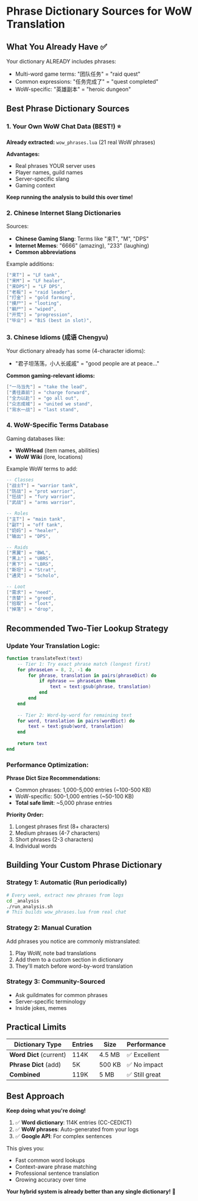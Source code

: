# Phrase Dictionary Sources for WoW Translation

## What You Already Have ✅

Your dictionary ALREADY includes phrases:
- Multi-word game terms: "团队任务" = "raid quest"
- Common expressions: "任务完成了" = "quest completed"
- WoW-specific: "英雄副本" = "heroic dungeon"

## Best Phrase Dictionary Sources

### 1. **Your Own WoW Chat Data** (BEST!) ⭐
**Already extracted:** `wow_phrases.lua` (21 real WoW phrases)

**Advantages:**
- Real phrases YOUR server uses
- Player names, guild names
- Server-specific slang
- Gaming context

**Keep running the analysis to build this over time!**

### 2. **Chinese Internet Slang Dictionaries**

Sources:
- **Chinese Gaming Slang**: Terms like "来T", "M", "DPS"
- **Internet Memes**: "6666" (amazing), "233" (laughing)
- **Common abbreviations**

Example additions:
```lua
["来T"] = "LF tank",
["来M"] = "LF healer", 
["来DPS"] = "LF DPS",
["老板"] = "raid leader",
["打金"] = "gold farming",
["摸尸"] = "looting",
["躺尸"] = "wiped",
["开荒"] = "progression",
["毕业"] = "BiS (best in slot)",
```

### 3. **Chinese Idioms (成语 Chengyu)**

Your dictionary already has some (4-character idioms):
- "君子坦荡荡，小人长戚戚" = "good people are at peace..."

**Common gaming-relevant idioms:**
```lua
["一马当先"] = "take the lead",
["勇往直前"] = "charge forward",
["全力以赴"] = "go all out",
["众志成城"] = "united we stand",
["背水一战"] = "last stand",
```

### 4. **WoW-Specific Terms Database**

Gaming databases like:
- **WoWHead** (item names, abilities)
- **WoW Wiki** (lore, locations)

Example WoW terms to add:
```lua
-- Classes
["战士T"] = "warrior tank",
["防战"] = "prot warrior",
["狂战"] = "fury warrior",
["武战"] = "arms warrior",

-- Roles  
["主T"] = "main tank",
["副T"] = "off tank",
["奶妈"] = "healer",
["输出"] = "DPS",

-- Raids
["黑翼"] = "BWL",
["黑上"] = "UBRS",
["黑下"] = "LBRS",
["斯坦"] = "Strat",
["通灵"] = "Scholo",

-- Loot
["需求"] = "need",
["贪婪"] = "greed",
["拾取"] = "loot",
["掉落"] = "drop",
```

## Recommended Two-Tier Lookup Strategy

### Update Your Translation Logic:

```lua
function translateText(text)
    -- Tier 1: Try exact phrase match (longest first)
    for phraseLen = 8, 2, -1 do
        for phrase, translation in pairs(phraseDict) do
            if #phrase == phraseLen then
                text = text:gsub(phrase, translation)
            end
        end
    end
    
    -- Tier 2: Word-by-word for remaining text
    for word, translation in pairs(wordDict) do
        text = text:gsub(word, translation)
    end
    
    return text
end
```

### Performance Optimization:

**Phrase Dict Size Recommendations:**
- Common phrases: 1,000-5,000 entries (~100-500 KB)
- WoW-specific: 500-1,000 entries (~50-100 KB)
- **Total safe limit**: ~5,000 phrase entries

**Priority Order:**
1. Longest phrases first (8+ characters)
2. Medium phrases (4-7 characters)
3. Short phrases (2-3 characters)
4. Individual words

## Building Your Custom Phrase Dictionary

### Strategy 1: Automatic (Run periodically)
```bash
# Every week, extract new phrases from logs
cd _analysis
./run_analysis.sh
# This builds wow_phrases.lua from real chat
```

### Strategy 2: Manual Curation
Add phrases you notice are commonly mistranslated:
1. Play WoW, note bad translations
2. Add them to a custom section in dictionary
3. They'll match before word-by-word translation

### Strategy 3: Community-Sourced
- Ask guildmates for common phrases
- Server-specific terminology
- Inside jokes, memes

## Practical Limits

| Dictionary Type | Entries | Size | Performance |
|----------------|---------|------|-------------|
| **Word Dict** (current) | 114K | 4.5 MB | ✅ Excellent |
| **Phrase Dict** (add) | 5K | 500 KB | ✅ No impact |
| **Combined** | 119K | 5 MB | ✅ Still great |

## Best Approach

**Keep doing what you're doing!**

1. ✅ **Word dictionary**: 114K entries (CC-CEDICT)
2. ✅ **WoW phrases**: Auto-generated from your logs
3. ✅ **Google API**: For complex sentences

This gives you:
- Fast common word lookups
- Context-aware phrase matching
- Professional sentence translation
- Growing accuracy over time

**Your hybrid system is already better than any single dictionary!** 🎯

